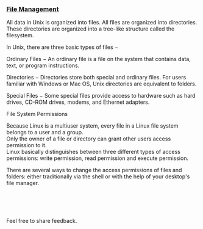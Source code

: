 ### [File Management](https://Prayuja-Teli.github.io/Blog/FileManagment)<br/>

All data in Unix is organized into files. All files are organized into directories. These directories are organized into a tree-like structure called the filesystem.<br/>

In Unix, there are three basic types of files −<br/>

Ordinary Files − An ordinary file is a file on the system that contains data, text, or program instructions.<br/>

Directories − Directories store both special and ordinary files. For users familiar with Windows or Mac OS, Unix directories are equivalent to folders.<br/>

Special Files − Some special files provide access to hardware such as hard drives, CD-ROM drives, modems, and Ethernet adapters.<br/>


File System Permissions <br/>


Because Linux is a multiuser system, every file in a Linux file system belongs to a user and a group. <br/>
Only the owner of a file or directory can grant other users access permission to it.<br/>
Linux basically distinguishes between three different types of access permissions: write permission, read permission and execute permission.<br/>

There are several ways to change the access permissions of files and folders: either traditionally via the shell or with the help of your desktop's file manager.<br/><br/><br/><br/><br/>


Feel free to share feedback.



